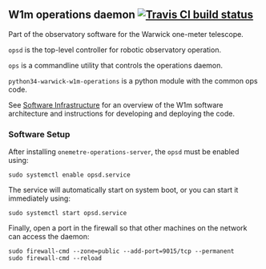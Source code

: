 ## W1m operations daemon [![Travis CI build status](https://travis-ci.org/warwick-one-metre/opsd.svg?branch=master)](https://travis-ci.org/warwick-one-metre/opsd)

Part of the observatory software for the Warwick one-meter telescope.

`opsd` is the top-level controller for robotic observatory operation.

`ops` is a commandline utility that controls the operations daemon.

`python34-warwick-w1m-operations` is a python module with the common ops code.

See [Software Infrastructure](https://github.com/warwick-one-metre/docs/wiki/Software-Infrastructure) for an overview of the W1m software architecture and instructions for developing and deploying the code.

### Software Setup

After installing `onemetre-operations-server`, the `opsd` must be enabled using:
```
sudo systemctl enable opsd.service
```

The service will automatically start on system boot, or you can start it immediately using:
```
sudo systemctl start opsd.service
```

Finally, open a port in the firewall so that other machines on the network can access the daemon:
```
sudo firewall-cmd --zone=public --add-port=9015/tcp --permanent
sudo firewall-cmd --reload
```

